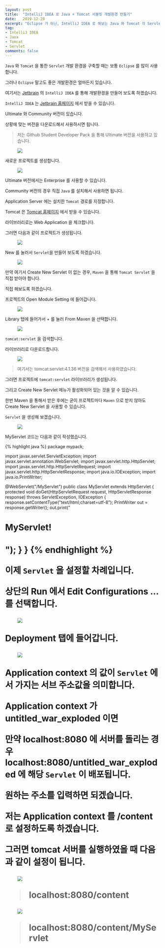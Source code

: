 ```yaml
---
layout: post
title:  "IntelliJ IDEA 로 Java + Tomcat 서블릿 개발환경 만들기"
date:   2019-12-29
excerpt: "Eclipse 가 아닌, IntelliJ IDEA 로 해보는 Java 와 Tomcat 의 Servlet 개발환경 구축"
tag:
- IntelliJ IDEA
- Java
- Tomcat
- Servlet
comments: false
---
```


`Java` 와 `Tomcat` 을 통한 `Servlet` 개발 환경을 구축할 때는 보통 `Eclipse` 를 많이 사용합니다.

그러나 `Eclipse` 말고도 좋은 개발환경은 얼마든지 있습니다.

여기서는 [Jetbrain](https://www.jetbrains.com) 의 `IntelliJ IDEA` 를 통해 개발환경을 만들어 보도록 하겠습니다.

`IntelliJ IDEA` 는 [Jetbrain 홈페이지](https://www.jetbrains.com/idea/) 에서 받을 수 있습니다.

Ultimate 와 Community 버전이 있습니다.

상황에 맞는 버전을 다운로드해서 사용하시면 됩니다.

> 저는 Github Student Developer Pack 을 통해 Ultimate 버전을 사용하고 있습니다.

<figure>
  <a href="https://raw.githubusercontent.com/woojin-hwang/woojin-hwang.github.io/master/_posts/img/intellij-java-tomcat/IntelliJ_IDEA_welcome.png"><img src="https://raw.githubusercontent.com/woojin-hwang/woojin-hwang.github.io/master/_posts/img/intellij-java-tomcat/IntelliJ_IDEA_welcome.png"></a>
</figure>

새로운 프로젝트를 생성합니다.

<figure>
  <a href="https://raw.githubusercontent.com/woojin-hwang/woojin-hwang.github.io/master/_posts/img/intellij-java-tomcat/IntelliJ_IDEA_tomcat.png"><img src="https://raw.githubusercontent.com/woojin-hwang/woojin-hwang.github.io/master/_posts/img/intellij-java-tomcat/IntelliJ_IDEA_tomcat.png"></a>
</figure>

Ultimate 버전에서는 Enterprise 를 사용할 수 있습니다.

Community 버전의 경우 직접 `Java` 를 설치해서 사용하면 됩니다.

Application Server 에는 설치한 `Tomcat` 경로를 지정합니다.

Tomcat 은 [Tomcat 홈페이지](http://tomcat.apache.org) 에서 받을 수 있습니다.

라이브러리로는 Web Application 을 체크합니다.

그러면 다음과 같이 프로젝트가 생성됩니다.

<figure>
  <a href="https://raw.githubusercontent.com/woojin-hwang/woojin-hwang.github.io/master/_posts/img/intellij-java-tomcat/IntelliJ_IDEA_project.png"><img src="https://raw.githubusercontent.com/woojin-hwang/woojin-hwang.github.io/master/_posts/img/intellij-java-tomcat/IntelliJ_IDEA_project.png"></a>
</figure>

New 를 눌러서 `Servlet`을 만들어 보도록 하겠습니다.

<figure>
  <a href="https://raw.githubusercontent.com/woojin-hwang/woojin-hwang.github.io/master/_posts/img/intellij-java-tomcat/IntelliJ_IDEA_create_new_servlet.png"><img src="https://raw.githubusercontent.com/woojin-hwang/woojin-hwang.github.io/master/_posts/img/intellij-java-tomcat/IntelliJ_IDEA_create_new_servlet.png"></a>
</figure>

만약 여기서 Create New Servlet 이 없는 경우, `Maven` 을 통해 `Tomcat Servlet` 을 직접 받아야 합니다.

직접 해보도록 하겠습니다.

프로젝트의 Open Module Setting 에 들어갑니다.

<figure>
  <a href="https://raw.githubusercontent.com/woojin-hwang/woojin-hwang.github.io/master/_posts/img/intellij-java-tomcat/IntelliJ_IDEA_open_module_settings.png"><img src="https://raw.githubusercontent.com/woojin-hwang/woojin-hwang.github.io/master/_posts/img/intellij-java-tomcat/IntelliJ_IDEA_open_module_settings.png"></a>
</figure>

Library 탭에 들어가서 + 를 눌러 From Maven 을 선택합니다.

<figure>
  <a href="https://raw.githubusercontent.com/woojin-hwang/woojin-hwang.github.io/master/_posts/img/intellij-java-tomcat/IntelliJ_IDEA_Maven.png"><img src="https://raw.githubusercontent.com/woojin-hwang/woojin-hwang.github.io/master/_posts/img/intellij-java-tomcat/IntelliJ_IDEA_Maven.png"></a>
</figure>

`tomcat:servlet` 을 검색합니다.

라이브러리로 다운로드합니다.

<figure>
  <a href="https://raw.githubusercontent.com/woojin-hwang/woojin-hwang.github.io/master/_posts/img/intellij-java-tomcat/IntelliJ_IDEA_tomcat_servlet.png"><img src="https://raw.githubusercontent.com/woojin-hwang/woojin-hwang.github.io/master/_posts/img/intellij-java-tomcat/IntelliJ_IDEA_tomcat_servlet.png"></a>
</figure>

> 여기서는 tomcat:servlet:4.1.36 버전을 검색해서 사용하였습니다.

그러면 프로젝트에 `tomcat:servlet` 라이브러리가 생성됩니다.

그리고 Create New Servlet 메뉴가 활성화되어 있는 것을 알 수 있습니다.

한번 Maven 을 통해서 받은 후에는 굳이 프로젝트마다 `Maven` 으로 받지 않아도 Create New Servlet 을 사용할 수 있습니다.

`Servlet` 을 생성해 보겠습니다.

<figure>
  <a href="https://raw.githubusercontent.com/woojin-hwang/woojin-hwang.github.io/master/_posts/img/intellij-java-tomcat/IntelliJ_IDEA_new_servlet.png"><img src="https://raw.githubusercontent.com/woojin-hwang/woojin-hwang.github.io/master/_posts/img/intellij-java-tomcat/IntelliJ_IDEA_new_servlet.png"></a>
</figure>

MyServlet 코드는 다음과 같이 작성했습니다.

{% highlight java %}
package mypack;

import javax.servlet.ServletException;
import javax.servlet.annotation.WebServlet;
import javax.servlet.http.HttpServlet;
import javax.servlet.http.HttpServletRequest;
import javax.servlet.http.HttpServletResponse;
import java.io.IOException;
import java.io.PrintWriter;

@WebServlet("/MyServlet")
public class MyServlet extends HttpServlet {
    protected void doGet(HttpServletRequest request, HttpServletResponse response) throws ServletException, IOException {
        response.setContentType("text/html;charset=utf-8");
        PrintWriter out = response.getWriter();
        out.print("<h1>MyServlet!<h1>");
    }
}
{% endhighlight %}

이제 `Servlet` 을 설정할 차례입니다.

상단의 Run 에서 Edit Configurations ... 를 선택합니다.

<figure>
  <a href="https://raw.githubusercontent.com/woojin-hwang/woojin-hwang.github.io/master/_posts/img/intellij-java-tomcat/IntelliJ_IDEA_edit_configurations.png"><img src="https://raw.githubusercontent.com/woojin-hwang/woojin-hwang.github.io/master/_posts/img/intellij-java-tomcat/IntelliJ_IDEA_edit_configurations.png"></a>
</figure>

Deployment 탭에 들어갑니다.

<figure>
  <a href="https://raw.githubusercontent.com/woojin-hwang/woojin-hwang.github.io/master/_posts/img/intellij-java-tomcat/IntelliJ_IDEA_configurations_deployment.png"><img src="https://raw.githubusercontent.com/woojin-hwang/woojin-hwang.github.io/master/_posts/img/intellij-java-tomcat/IntelliJ_IDEA_configurations_deployment.png"></a>
</figure>

Application context 의 값이 `Servlet` 에서 가지는 서브 주소값을 의미합니다.

Application context 가 untitled_war_exploded 이면

만약 localhost:8080 에 서버를 돌리는 경우 localhost:8080/untitled_war_exploded 에 해당 `Servlet` 이 배포됩니다.

원하는 주소를 입력하면 되겠습니다.

저는 Application context 를 /content 로 설정하도록 하겠습니다.

그러면 tomcat 서버를 실행하였을 때 다음과 같이 설정이 됩니다.

<figure>
  <a href="https://raw.githubusercontent.com/woojin-hwang/woojin-hwang.github.io/master/_posts/img/intellij-java-tomcat/localhost_new.png"><img src="https://raw.githubusercontent.com/woojin-hwang/woojin-hwang.github.io/master/_posts/img/intellij-java-tomcat/localhost_new.png"></a>
</figure>

> localhost:8080/content

<figure>
  <a href="https://raw.githubusercontent.com/woojin-hwang/woojin-hwang.github.io/master/_posts/img/intellij-java-tomcat/localhost_servlet.png"><img src="https://raw.githubusercontent.com/woojin-hwang/woojin-hwang.github.io/master/_posts/img/intellij-java-tomcat/localhost_servlet.png"></a>
</figure>

> localhost:8080/content/MyServlet

